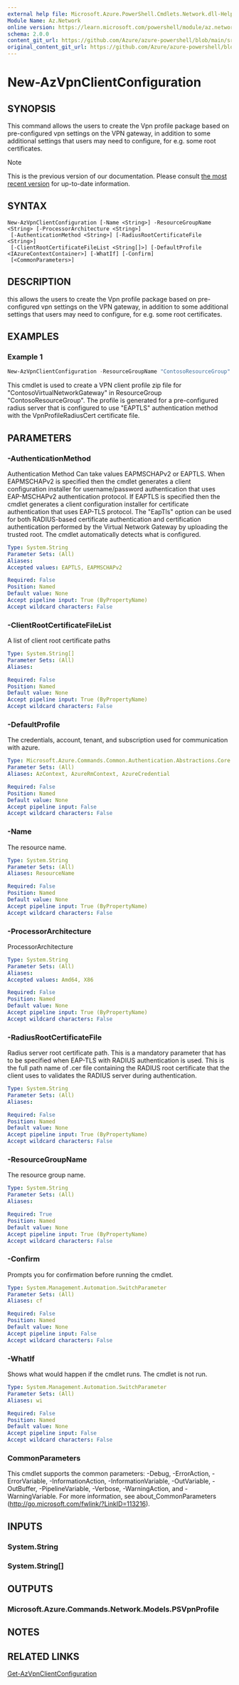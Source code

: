 ```yaml
---
external help file: Microsoft.Azure.PowerShell.Cmdlets.Network.dll-Help.xml
Module Name: Az.Network
online version: https://learn.microsoft.com/powershell/module/az.network/new-azvpnclientconfiguration
schema: 2.0.0
content_git_url: https://github.com/Azure/azure-powershell/blob/main/src/Network/Network/help/New-AzVpnClientConfiguration.md
original_content_git_url: https://github.com/Azure/azure-powershell/blob/main/src/Network/Network/help/New-AzVpnClientConfiguration.md
---
```


# New-AzVpnClientConfiguration

## SYNOPSIS
This command allows the users to create the Vpn profile package based on pre-configured vpn settings on the VPN gateway, in addition to some additional settings that users may need to configure, for e.g. some root certificates.

> [!NOTE]
>This is the previous version of our documentation. Please consult [the most recent version](/powershell/module/az.network/new-azvpnclientconfiguration) for up-to-date information.

## SYNTAX

```
New-AzVpnClientConfiguration [-Name <String>] -ResourceGroupName <String> [-ProcessorArchitecture <String>]
 [-AuthenticationMethod <String>] [-RadiusRootCertificateFile <String>]
 [-ClientRootCertificateFileList <String[]>] [-DefaultProfile <IAzureContextContainer>] [-WhatIf] [-Confirm]
 [<CommonParameters>]
```

## DESCRIPTION
this allows the users to create the Vpn profile package based on pre-configured vpn settings on the VPN gateway, in addition to some additional settings that users may need to configure, for e.g. some root certificates.

## EXAMPLES

### Example 1
```powershell
New-AzVpnClientConfiguration -ResourceGroupName "ContosoResourceGroup" -Name "ContosoVirtualNetworkGateway" -AuthenticationMethod "EAPTLS" -RadiusRootCertificateFile "C:\Users\Test\Desktop\VpnProfileRadiusCert.cer"
```

This cmdlet is used to create a VPN client profile zip file for "ContosoVirtualNetworkGateway" in ResourceGroup "ContosoResourceGroup". The profile is generated for a pre-configured radius server that is configured to use "EAPTLS" authentication method with the VpnProfileRadiusCert certificate file.

## PARAMETERS

### -AuthenticationMethod
Authentication Method
Can take values EAPMSCHAPv2 or EAPTLS. When EAPMSCHAPv2 is specified then the cmdlet generates a client configuration installer for username/password authentication that uses EAP-MSCHAPv2 authentication protocol. If EAPTLS is specified then the cmdlet generates a client configuration installer for certificate authentication that uses EAP-TLS protocol. The "EapTls" option can be used for both RADIUS-based certificate authentication and certification authentication performed by the Virtual Network Gateway by uploading the trusted root. The cmdlet automatically detects what is configured.

```yaml
Type: System.String
Parameter Sets: (All)
Aliases:
Accepted values: EAPTLS, EAPMSCHAPv2

Required: False
Position: Named
Default value: None
Accept pipeline input: True (ByPropertyName)
Accept wildcard characters: False
```

### -ClientRootCertificateFileList
A list of client root certificate paths

```yaml
Type: System.String[]
Parameter Sets: (All)
Aliases:

Required: False
Position: Named
Default value: None
Accept pipeline input: True (ByPropertyName)
Accept wildcard characters: False
```

### -DefaultProfile
The credentials, account, tenant, and subscription used for communication with azure.

```yaml
Type: Microsoft.Azure.Commands.Common.Authentication.Abstractions.Core.IAzureContextContainer
Parameter Sets: (All)
Aliases: AzContext, AzureRmContext, AzureCredential

Required: False
Position: Named
Default value: None
Accept pipeline input: False
Accept wildcard characters: False
```

### -Name
The resource name.

```yaml
Type: System.String
Parameter Sets: (All)
Aliases: ResourceName

Required: False
Position: Named
Default value: None
Accept pipeline input: True (ByPropertyName)
Accept wildcard characters: False
```

### -ProcessorArchitecture
ProcessorArchitecture

```yaml
Type: System.String
Parameter Sets: (All)
Aliases:
Accepted values: Amd64, X86

Required: False
Position: Named
Default value: None
Accept pipeline input: True (ByPropertyName)
Accept wildcard characters: False
```

### -RadiusRootCertificateFile
Radius server root certificate path. This is a mandatory parameter that has to be specified when EAP-TLS with RADIUS authentication is used. This is the full path name of .cer file containing the RADIUS root certificate that the client uses to validates the RADIUS server during authentication.

```yaml
Type: System.String
Parameter Sets: (All)
Aliases:

Required: False
Position: Named
Default value: None
Accept pipeline input: True (ByPropertyName)
Accept wildcard characters: False
```

### -ResourceGroupName
The resource group name.

```yaml
Type: System.String
Parameter Sets: (All)
Aliases:

Required: True
Position: Named
Default value: None
Accept pipeline input: True (ByPropertyName)
Accept wildcard characters: False
```

### -Confirm
Prompts you for confirmation before running the cmdlet.

```yaml
Type: System.Management.Automation.SwitchParameter
Parameter Sets: (All)
Aliases: cf

Required: False
Position: Named
Default value: None
Accept pipeline input: False
Accept wildcard characters: False
```

### -WhatIf
Shows what would happen if the cmdlet runs. The cmdlet is not run.

```yaml
Type: System.Management.Automation.SwitchParameter
Parameter Sets: (All)
Aliases: wi

Required: False
Position: Named
Default value: None
Accept pipeline input: False
Accept wildcard characters: False
```

### CommonParameters
This cmdlet supports the common parameters: -Debug, -ErrorAction, -ErrorVariable, -InformationAction, -InformationVariable, -OutVariable, -OutBuffer, -PipelineVariable, -Verbose, -WarningAction, and -WarningVariable. For more information, see about_CommonParameters (http://go.microsoft.com/fwlink/?LinkID=113216).

## INPUTS

### System.String

### System.String[]

## OUTPUTS

### Microsoft.Azure.Commands.Network.Models.PSVpnProfile

## NOTES

## RELATED LINKS

[Get-AzVpnClientConfiguration](./Get-AzVpnClientConfiguration.md)
